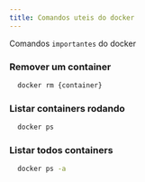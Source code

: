 ```yaml
---
title: Comandos uteis do docker
---
```


Comandos `importantes` do docker

### Remover um container

```sh
  docker rm {container}
```

### Listar containers rodando

```sh
  docker ps
```

### Listar todos containers

```sh
  docker ps -a
```
